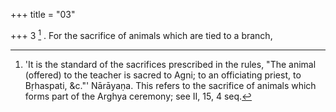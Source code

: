 +++
title = "03"

+++
3 [^2] . For the sacrifice of animals which are tied to a branch,


[^2]:  'It is the standard of the sacrifices prescribed in the rules, "The animal (offered) to the teacher is sacred to Agni; to an officiating priest, to Bṛhaspati, &c."' Nārāyaṇa. This refers to the sacrifice of animals which forms part of the Arghya ceremony; see II, 15, 4 seq.
